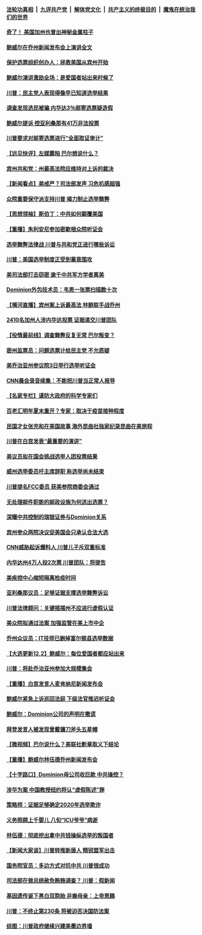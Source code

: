

####  [法轮功真相](../../../../basic/blob/master/README.md?t=12031431) &nbsp;|&nbsp; [九评共产党](../../../../9ping.md/blob/master/README.md?t=12031431) &nbsp;|&nbsp; [解体党文化](../../../../jtdwh.md/blob/master/README.md?t=12031431)  &nbsp;|&nbsp; [共产主义的终极目的](../../../../gczydzjmd.md/blob/master/README.md?t=12031431) &nbsp;|&nbsp; [魔鬼在统治我们的世界](../../../../mgztzwmdsj.md/blob/master/README.md?t=12031431) 

#### [奇了！ 美国加州也冒出神秘金属柱子](../pages/nsc412/n12592513.md?t=12031431) 

#### [鲍威尔在乔州新闻发布会上演讲全文](../pages/nsc412/n12592439.md?t=12031431) 

#### [保护选票组织创办人：拯救美国从宾州开始](../pages/nsc412/n12592650.md?t=12031431) 

#### [鲍威尔演讲激励全场：是爱国者站出来时候了](../pages/nsc412/n12592326.md?t=12031431) 

#### [川普：民主党人表现得像早已知道选举结果](../pages/nsc412/n12592105.md?t=12031431) 

#### [调查发现选民被骗 内华达3％邮寄选票疑造假](../pages/nsc412/n12592435.md?t=12031431) 

#### [鲍威尔提诉 控亚利桑那有41万非法投票](../pages/nsc412/n12591853.md?t=12031431) 

#### [川普要求对邮寄选票进行“全面取证审计”](../pages/nsc412/n12592240.md?t=12031431) 

#### [【远见快评】左媒露陷 巴尔想说什么？](../pages/nsc412/n12591981.md?t=12031431) 

#### [宾州共和党：州最高法院应维持对上诉的裁决](../pages/nsc412/n12592117.md?t=12031431) 

#### [【新闻看点】美戒严？司法部发声 习危机感超强](../pages/nsc412/n12591949.md?t=12031431) 

#### [众院重要保守派支持川普 竭力制止选举舞弊](../pages/nsc412/n12592065.md?t=12031431) 

#### [【思想领袖】斯伯丁：中共如何颠覆美国](../pages/nsc412/n12549781.md?t=12031431) 

#### [【重播】朱利安尼参加密歇根众院听证会](../pages/nsc412/n12588920.md?t=12031431) 

#### [选举舞弊法律战 川普与共和党正进行哪些诉讼](../pages/nsc412/n12591868.md?t=12031431) 

#### [川普：美国选举制度正受到蓄意围攻](../pages/nsc412/n12592067.md?t=12031431) 

#### [美司法部打击窃密 逾千中共军方学者离美](../pages/nsc412/n12592054.md?t=12031431) 

#### [Dominion外包技术员：韦恩一张票扫描数十次](../pages/nsc412/n12591986.md?t=12031431) 

#### [【横河直播】宾州案上诉最高法 林鲍联手战乔州](../pages/nsc412/n12591576.md?t=12031431) 

#### [2410名加州人涉内华达投票 证据递交川普团队](../pages/nsc412/n12591924.md?t=12031431) 

#### [【役情最前线】调查舞弊反复无常 巴尔叛变？](../pages/nsc412/n12591190.md?t=12031431) 

#### [密州监票员：问题选票计给民主党 不允质疑](../pages/nsc412/n12591827.md?t=12031431) 

#### [美乔治亚州参议院3日举行选举听证会](../pages/nsc412/n12591850.md?t=12031431) 

#### [CNN晨会录音续集：不能把川普当正常人报导](../pages/nsc412/n12591743.md?t=12031431) 

#### [【名家专栏】谨防大政府的科学专家们](../pages/nsc412/n12590709.md?t=12031431) 

#### [百老汇明年夏末重开？专家：取决于疫苗接种程度](../pages/nsc412/n12591563.md?t=12031431) 

#### [民国才女张充和在美国故事 海外昆曲社独家纪录昆曲在美旅程](../pages/nsc412/n12591630.md?t=12031431) 

#### [川普在白宫发表“最重要的演讲”](../pages/nsc412/n12591811.md?t=12031431) 

#### [美议员拟在国会挑战选举人团投票结果](../pages/nsc412/n12591711.md?t=12031431) 

#### [威州选举委员吁主席辞职 称选举尚未结束](../pages/nsc412/n12591586.md?t=12031431) 

#### [川普提名FCC委员 获美参院商委会通过](../pages/nsc412/n12591514.md?t=12031431) 

#### [无处理邮件职能的邮政设施为何送出选票？](../pages/nsc412/n12591387.md?t=12031431) 

#### [深曝中共控制的瑞银证券与Dominion关系](../pages/nsc412/n12591486.md?t=12031431) 

#### [宾州参众两院决议促美国会只承认合法大选](../pages/nsc412/n12591645.md?t=12031431) 

#### [CNN威胁起诉爆料人 川普儿子斥双重标准](../pages/nsc412/n12591419.md?t=12031431) 

#### [内华达州4万人投2次票 川普团队：将提吿](../pages/nsc412/n12591331.md?t=12031431) 

#### [美疾控中心缩短隔离检疫时间](../pages/nsc412/n12591441.md?t=12031431) 

#### [亚利桑那议员：足够证据支撑选举舞弊诉讼](../pages/nsc412/n12591472.md?t=12031431) 

#### [川普法律顾问：关键摇摆州不应进行虚假认证](../pages/nsc412/n12591436.md?t=12031431) 

#### [美众院拟通过法案 加强监管在美上市中企](../pages/nsc412/n12591263.md?t=12031431) 

#### [乔州众议员：IT技师已删掉富尔顿县选举数据](../pages/nsc412/n12591372.md?t=12031431) 

#### [【大选更新12.2】鲍威尔：每位爱国者都应站出来](../pages/nsc412/n12590387.md?t=12031431) 

#### [川普：将赴乔治亚州参加大规模集会](../pages/nsc412/n12591376.md?t=12031431) 

#### [【重播】白宫发言人麦肯纳尼新闻发布会](../pages/nsc412/n12591366.md?t=12031431) 

#### [鲍威尔紧急上诉巡回法庭 下级法官推迟听证会](../pages/nsc412/n12591037.md?t=12031431) 

#### [鲍威尔：Dominion公司的声明在撒谎](../pages/nsc412/n12591286.md?t=12031431) 

#### [拜登发言人被发现曾戴镰刀斧头五星帽](../pages/nsc412/n12591279.md?t=12031431) 

#### [【微视频】巴尔说什么？美联社断章取义下结论](../pages/nsc412/n12591203.md?t=12031431) 

#### [【重播】鲍威尔林伍德乔州新闻发布会](../pages/nsc412/n12589345.md?t=12031431) 

#### [【十字路口】Dominion母公司收巨款 中共操控？](../pages/nsc412/n12589165.md?t=12031431) 

#### [涉华为案 中国教授纽约将认“虚假陈述”罪](../pages/nsc412/n12589630.md?t=12031431) 

#### [策略师：证据足够确定2020年选举欺诈](../pages/nsc412/n12591160.md?t=12031431) 

#### [义务照顾上千婴儿 八旬“ICU爷爷”病逝](../pages/nsc412/n12589795.md?t=12031431) 

#### [林伍德：彻底挖出拿中共钱操纵选举的叛国者](../pages/nsc412/n12591139.md?t=12031431) 

#### [【新闻大家谈】川普转推新唐人 精锐盟军出击](../pages/nsc412/n12590985.md?t=12031431) 

#### [国务院官员：多边方式对抗中共 川普很成功](../pages/nsc412/n12590904.md?t=12031431) 

#### [司法部在做总统赦免贿赂调查？ 川普：假新闻](../pages/nsc412/n12590784.md?t=12031431) 

#### [基因遗传诞下黑白双胞胎 非裔母亲：上帝恩赐](../pages/nsc412/n12590272.md?t=12031431) 

#### [川普：不终止第230条 将被迫否决国防法案](../pages/nsc412/n12590714.md?t=12031431) 

#### [组图：川普政府继续兴建美墨边界墙](../pages/nsc412/n12590615.md?t=12031431) 

